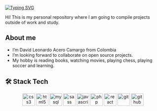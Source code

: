 
[![Typing SVG](https://readme-typing-svg.demolab.com?font=Fira+Code&pause=1000&width=435&lines=Welcome+to+ingdavidacero's+Github)](https://git.io/typing-svg)

Hi! This is my personal repository where I am going to compile projects outside of work and study.

## About me

- I’m David Leonardo Acero Camargo from Colombia 
- I’m looking forward to collaborate on open source projects.
- My hobby is reading books, watching movies, playing chess, playing soccer and learning.

## 🛠️ Stack Tech
<p align="center"> 
  <a target="_blank"> 
    <img src="https://github.com/ingdavidacero/ingdavidacero/assets/145169343/35e6cf25-e779-496b-b935-7006d58b4fff" alt="css3" width="40" height="40"/> 
  </a>
  <a target="_blank"> 
    <img src="https://github.com/ingdavidacero/ingdavidacero/assets/145169343/39f9d23d-e738-4dc0-879b-8fcaeae2070f" alt="html5" width="40" height="40"/> 
  </a> 
  <a target="_blank"> 
    <img src="https://github.com/ingdavidacero/ingdavidacero/assets/145169343/dcc74400-08c4-422f-addf-a74089653bb1" alt="mysql" width="40" height="40"/> 
  </a>  
   <a target="_blank"> 
    <img src="https://github.com/ingdavidacero/ingdavidacero/assets/145169343/7485a3b2-69e5-493e-a87b-cc7ac455c696" alt="sass" width="40" height="40"/> 
  </a>  
  <a target="_blank"> 
    <img src="https://github.com/ingdavidacero/ingdavidacero/assets/145169343/0e3bd18d-01f6-43b7-b729-ab4cf488d463" alt="javascript" width="40" height="40"/> 
  </a> 
  <a target="_blank"> 
    <img src="https://github.com/ingdavidacero/ingdavidacero/assets/145169343/4b25c758-8034-43f2-911f-0b246c683e48" alt="php" width="40" height="40"/> 
  </a>
  <a target="_blank"> 
    <img src="https://github.com/ingdavidacero/ingdavidacero/assets/145169343/56ea3915-5b68-4077-8e17-7957e7660741" alt="react" width="40" height="40"/> 
  </a> 
  <a target="_blank"> 
    <img src="https://github.com/ingdavidacero/ingdavidacero/assets/145169343/526f44aa-7a42-4af8-b557-55b5ae65f6b3" alt="git" width="40" height="40"/> 
  </a> 
  <a target="_blank"> 
    <img src="https://github.com/ingdavidacero/ingdavidacero/assets/145169343/def246cc-0539-43c6-a0ab-58e46b86b3df" alt="github" width="40" height="40"/> 
  </a> 
</p>
